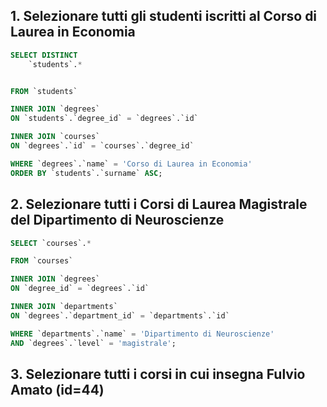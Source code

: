 ## 1. Selezionare tutti gli studenti iscritti al Corso di Laurea in Economia

```sql
SELECT DISTINCT
	`students`.*


FROM `students`

INNER JOIN `degrees`
ON `students`.`degree_id` = `degrees`.`id`

INNER JOIN `courses`
ON `degrees`.`id` = `courses`.`degree_id`

WHERE `degrees`.`name` = 'Corso di Laurea in Economia'
ORDER BY `students`.`surname` ASC;
```

## 2. Selezionare tutti i Corsi di Laurea Magistrale del Dipartimento di Neuroscienze

```sql
SELECT `courses`.*

FROM `courses`

INNER JOIN `degrees`
ON `degree_id` = `degrees`.`id`

INNER JOIN `departments`
ON `degrees`.`department_id` = `departments`.`id`

WHERE `departments`.`name` = 'Dipartimento di Neuroscienze'
AND `degrees`.`level` = 'magistrale';
```

## 3. Selezionare tutti i corsi in cui insegna Fulvio Amato (id=44)
